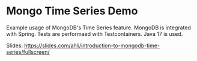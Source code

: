 # Mongo Time Series Demo
Example usage of MongoDB's Time Series feature.
MongoDB is integrated with Spring.
Tests are performaed with Testcontainers.
Java 17 is used.

Slides: https://slides.com/ahli/introduction-to-mongodb-time-series/fullscreen/
